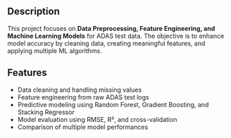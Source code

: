 ## Description
This project focuses on **Data Preprocessing, Feature Engineering, and Machine Learning Models** for ADAS test data. The objective is to enhance model accuracy by cleaning data, creating meaningful features, and applying multiple ML algorithms.

## Features
- Data cleaning and handling missing values
- Feature engineering from raw ADAS test logs
- Predictive modeling using Random Forest, Gradient Boosting, and Stacking Regressor
- Model evaluation using RMSE, R², and cross-validation
- Comparison of multiple model performances
